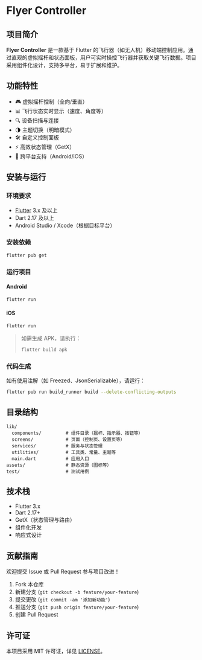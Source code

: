 # Flyer Controller

## 项目简介

**Flyer Controller** 是一款基于 Flutter 的飞行器（如无人机）移动端控制应用。通过直观的虚拟摇杆和状态面板，用户可实时操控飞行器并获取关键飞行数据。项目采用组件化设计，支持多平台，易于扩展和维护。

## 功能特性

- 🎮 虚拟摇杆控制（全向/垂直）
- 📊 飞行状态实时显示（速度、角度等）
- 🔍 设备扫描与连接
- 🌗 主题切换（明暗模式）
- 🛠️ 自定义控制面板
- ⚡ 高效状态管理（GetX）
- 📱 跨平台支持（Android/iOS）

## 安装与运行

### 环境要求

- [Flutter](https://flutter.dev/) 3.x 及以上
- Dart 2.17 及以上
- Android Studio / Xcode（根据目标平台）

### 安装依赖

```bash
flutter pub get
```

### 运行项目

#### Android

```bash
flutter run
```

#### iOS

```bash
flutter run
```

> 如需生成 APK，请执行：
>
> ```bash
> flutter build apk
> ```

### 代码生成

如有使用注解（如 Freezed、JsonSerializable），请运行：

```bash
flutter pub run build_runner build --delete-conflicting-outputs
```

## 目录结构

```plaintext
lib/
  components/         # 组件目录（摇杆、指示器、按钮等）
  screens/            # 页面（控制页、设置页等）
  services/           # 服务与状态管理
  utilities/          # 工具类、常量、主题等
  main.dart           # 应用入口
assets/               # 静态资源（图标等）
test/                 # 测试用例
```

## 技术栈

- Flutter 3.x
- Dart 2.17+
- GetX（状态管理与路由）
- 组件化开发
- 响应式设计

## 贡献指南

欢迎提交 Issue 或 Pull Request 参与项目改进！

1. Fork 本仓库
2. 新建分支 (`git checkout -b feature/your-feature`)
3. 提交更改 (`git commit -am '添加新功能'`)
4. 推送分支 (`git push origin feature/your-feature`)
5. 创建 Pull Request

## 许可证

本项目采用 MIT 许可证，详见 [LICENSE](LICENSE)。
